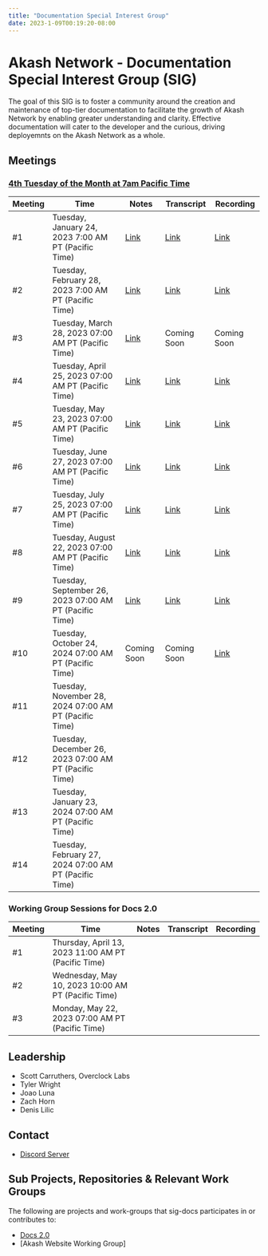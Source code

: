 ```yaml
---
title: "Documentation Special Interest Group"
date: 2023-1-09T00:19:20-08:00
---
```


# Akash Network - Documentation Special Interest Group (SIG)


The goal of this SIG is to foster a community around the creation and maintenance of top-tier documentation to facilitate the growth of Akash Network by enabling greater understanding and clarity. Effective documentation will cater to the developer and the curious, driving deployemnts on the Akash Network as a whole.

## Meetings

### [4th Tuesday of the Month at 7am Pacific Time](https://calendar.google.com/calendar/u/0?cid=Y18yNWU1ZTM3NDhlNGM0YWI3YTU1ZjQxZmJjNWViZWJjYzBhMDNiNDBmYjAyODc4NWYxNDE1OWJmYWViZWExMmUyQGdyb3VwLmNhbGVuZGFyLmdvb2dsZS5jb20)



| Meeting | Time | Notes | Transcript | Recording
| --- | --- | --- | --- | --- |
| #1 | Tuesday, January 24, 2023 7:00 AM PT (Pacific Time) | [Link](https://github.com/akash-network/community/blob/main/sig-documentation/meetings/001-2023-01-24.md) | [Link](https://github.com/akash-network/community/blob/main/sig-documentation/meetings/001-2023-01-24.md#transcript) | [Link](https://rccf7mccev5vmvdmjyn2hnc5udhro25ayfh5f4oltnmg7dow2ddq.arweave.net/iIRfsEIle1ZUbE4bo7RdoM8Xa6DBT9Lxy5tYb43W0Mc)
| #2 | Tuesday, February 28, 2023 7:00 AM PT (Pacific Time) | [Link](https://github.com/akash-network/community/blob/main/sig-documentation/meetings/002-2023-02-28.md) | [Link](https://github.com/akash-network/community/blob/main/sig-documentation/meetings/002-2023-02-28.md#transcript) | [Link](https://e2qlbmcrhw44upxtvl43fmnk3wbph47snbug2rpxszhakms63kfq.arweave.net/JqCwsFE9uco-86r5srGq3YLz8_JoaG1F95ZOBTJe2os)
| #3 | Tuesday, March 28, 2023 07:00 AM PT (Pacific Time) | [Link](https://github.com/akash-network/community/blob/main/sig-documentation/meetings/003-2023-03-28.md)   | Coming Soon  | Coming Soon
| #4 | Tuesday, April 25, 2023 07:00 AM PT (Pacific Time) | [Link](https://github.com/akash-network/community/blob/main/sig-documentation/meetings/004-2023-04-25.md)   | [Link](https://github.com/akash-network/community/blob/main/sig-documentation/meetings/004-2023-04-25.md#transcript)  | [Link](https://uufzzfzfy24kacwhpw5bcqsivzc3vul7awuzk7hn6y4a2gnbrola.arweave.net/pQuclyXGuKAKx326EUJIrkW60X8FqZV87fY4DRmhi5Y)
| #5 | Tuesday, May 23, 2023 07:00 AM PT (Pacific Time) |[Link](https://github.com/akash-network/community/blob/main/sig-documentation/meetings/005-2023-05-23.md)   |[Link](https://github.com/akash-network/community/blob/main/sig-documentation/meetings/005-2023-05-23.md#transcript)  |[Link](https://3eizdnutji7gcakmeauroj32meamgg2kkofnsbkg52sgv4dzj2xa.arweave.net/2RGRtpNKPmEBTCApFyd6YQDDG0pTitkFRu6kavB5Tq4)
| #6 | Tuesday, June 27, 2023 07:00 AM PT (Pacific Time) |[Link](https://github.com/akash-network/community/blob/main/sig-documentation/meetings/006-2023-06-27.md)  |[Link](https://github.com/akash-network/community/blob/main/sig-documentation/meetings/006-2023-06-27.md#transcript)  | [Link](https://jqtbpq377livrj4hbk4pw4vv2djrt3gmqxgs5zjwl7djg3lq4f5a.arweave.net/TCYXw3_60Vinhwq4-3K10NMZ7MyFzS7lNl_Gk21w4Xo)
| #7 | Tuesday, July 25, 2023 07:00 AM PT (Pacific Time) |[Link](https://github.com/akash-network/community/blob/main/sig-documentation/meetings/007-2023-07-25.md)   |[Link](https://github.com/akash-network/community/blob/main/sig-documentation/meetings/007-2023-07-25.md#transcript)  |[Link](https://vxe3skefb3gv6igjgmwqlzhkfhsvltmzf4cufajqw6yuzh46wana.arweave.net/rcm5KIUOzV8gyTMtBeTqKeVVzZkvBUKBMLexTJ-esBo)
| #8 | Tuesday, August 22, 2023 07:00 AM PT (Pacific Time) |[Link](https://github.com/akash-network/community/blob/main/sig-documentation/meetings/008-2023-08-22.md)   |[Link](https://github.com/akash-network/community/blob/main/sig-documentation/meetings/008-2023-08-22.md#transcript)  |[Link](https://53oqqojl3emoys343dhzcfp5hsfmcs2q4r4kiah4wn3wj77pbyta.arweave.net/7t0IOSvZGOxLfNjPkRX9PIrBS1DkeKQA_LN3ZP_vDiY)
| #9 | Tuesday, September 26, 2023 07:00 AM PT (Pacific Time) | [Link](https://github.com/akash-network/community/blob/main/sig-documentation/meetings/008-2023-09-26.md) |  [Link](https://github.com/akash-network/community/blob/main/sig-documentation/meetings/008-2023-09-26.md#transcript)| [Link](https://dknymsd25d4wo4gbxp6435niarkm3ugz7f6onipsi7r7aoghn72q.arweave.net/GpuGSHro-Wdwwbv9zfWoBFTN0Nn5fOah8kfj8DjHb_U)
| #10 | Tuesday, October 24, 2024 07:00 AM PT (Pacific Time) | Coming Soon  | Coming Soon | [Link](https://j7umqwzmkiglhuckkezav7c2rbh4cirv4d2nrjophespxwsjqtxa.arweave.net/T-jIWyxSDLPQSlEyCvxaiE_BIjXg9Nilzzkk-9pJhO4)
| #11 | Tuesday, November 28, 2024 07:00 AM PT (Pacific Time) |   |  |
| #12 | Tuesday, December 26, 2023 07:00 AM PT (Pacific Time) |   |  |
| #13 | Tuesday, January 23, 2024 07:00 AM PT (Pacific Time) |   |  |
| #14 | Tuesday, February 27, 2024 07:00 AM PT (Pacific Time) |   |  |

### Working Group Sessions for Docs 2.0

| Meeting | Time | Notes | Transcript | Recording
| --- | --- | --- | --- | --- |
| #1 | Thursday, April 13, 2023 11:00 AM PT (Pacific Time) |   |  |
| #2 | Wednesday, May 10, 2023 10:00 AM PT (Pacific Time) |   |  |
| #3 | Monday, May 22, 2023 07:00 AM PT (Pacific Time) |   |  |

## Leadership

- Scott Carruthers, Overclock Labs
- Tyler Wright
- Joao Luna
- Zach Horn
- Denis Lilic

## Contact

- [Discord Server](https://discord.com/channels/747885925232672829/1062752266991456278/1065672265863286795)


## Sub Projects, Repositories & Relevant Work Groups

The following are projects and work-groups that sig-docs participates in or contributes to:

- [Docs 2.0](https://github.com/akash-network/community/blob/main/sig-documentation/documentation-structure.md)
- [Akash Website Working Group]

